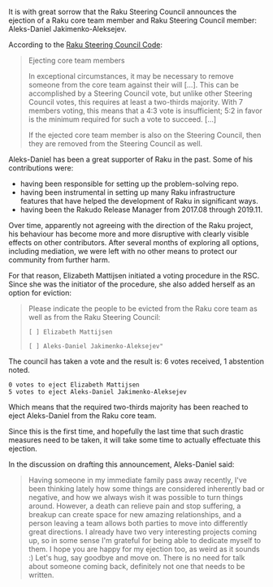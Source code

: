 It is with great sorrow that the Raku Steering Council announces the ejection of a Raku core team member and Raku Steering Council member: Aleks-Daniel Jakimenko-Aleksejev.

According to the [Raku Steering Council Code](https://github.com/Raku/Raku-Steering-Council/blob/main/papers/Raku_Steering_Council_Code.md#ejecting-core-team-members):

> Ejecting core team members
> 
> In exceptional circumstances, it may be necessary to remove someone from the core team against their will [...]. This can be accomplished by a Steering Council vote, but unlike other Steering Council votes, this requires at least a two-thirds majority. With 7 members voting, this means that a 4:3 vote is insufficient; 5:2 in favor is the minimum required for such a vote to succeed. [...]
> 
> If the ejected core team member is also on the Steering Council, then they are removed from the Steering Council as well.

Aleks-Daniel has been a great supporter of Raku in the past.  Some of his contributions were:
- having been responsible for setting up the problem-solving repo.
- having been instrumental in setting up many Raku infrastructure features that have helped the development of Raku in significant ways.
- having been the Rakudo Release Manager from 2017.08 through 2019.11.

Over time, apparently not agreeing with the direction of the Raku project, his behaviour has become more and more disruptive with clearly visible effects on other contributors.  After several months of exploring all options, including mediation, we were left with no other means to protect our community from further harm.

For that reason, Elizabeth Mattijsen initiated a voting procedure in the RSC.  Since she was the initiator of the procedure, she also added herself as an option for eviction:

> Please indicate the people to be evicted from the Raku core team as well as from the Raku Steering Council:
> 
>     [ ] Elizabeth Mattijsen
> 
>     [ ] Aleks-Daniel Jakimenko-Aleksejev"


The council has taken a vote and the result is: 6 votes received, 1 abstention noted.

    0 votes to eject Elizabeth Mattijsen
    5 votes to eject Aleks-Daniel Jakimenko-Aleksejev

Which means that the required two-thirds majority has been reached to eject Aleks-Daniel from the Raku core team.

Since this is the first time, and hopefully the last time that such drastic measures need to be taken, it will take some time to actually effectuate this ejection.

In the discussion on drafting this announcement, Aleks-Daniel said:

> Having someone in my immediate family pass away recently, I've been thinking lately how some things are considered inherently bad or negative, and how we always wish it was possible to turn things around. However, a death can relieve pain and stop suffering, a breakup can create space for new amazing relationships, and a person leaving a team allows both parties to move into differently great directions. I already have two very interesting projects coming up, so in some sense I'm grateful for being able to dedicate myself to them. I hope you are happy for my ejection too, as weird as it sounds :) Let's hug, say goodbye and move on. There is no need for talk about someone coming back, definitely not one that needs to be written.
